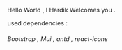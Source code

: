 Hello World ,
I Hardik Welcomes you .

used dependencies :

###### Bootstrap , Mui , antd , react-icons
